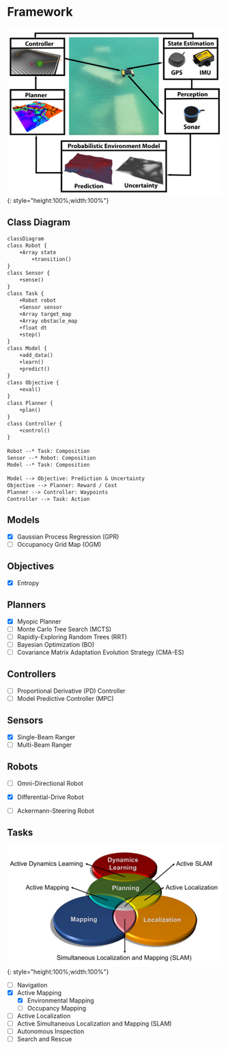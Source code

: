 
# Framework

![framework](./assets/framework.png){: style="height:100%;width:100%"}

## Class Diagram

``` mermaid
classDiagram
class Robot {
    +Array state
        +transition()
}
class Sensor {
    +sense()
}
class Task {
    +Robot robot
    +Sensor sensor
    +Array target_map
    +Array obstacle_map
    +float dt
    +step()
}
class Model {
    +add_data()
    +learn()
    +predict()
}
class Objective {
    +eval()
}
class Planner {
    +plan()
}
class Controller {
    +control()
}

Robot --* Task: Composition
Sensor --* Robot: Composition
Model --* Task: Composition

Model --> Objective: Prediction & Uncertainty
Objective --> Planner: Reward / Cost
Planner --> Controller: Waypoints
Controller --> Task: Action
```

## Models

- [x] Gaussian Process Regression (GPR)
- [ ] Occupanocy Grid Map (OGM)

## Objectives

- [x] Entropy

## Planners

- [x] Myopic Planner
- [ ] Monte Carlo Tree Search (MCTS)
- [ ] Rapidly-Exploring Random Trees (RRT)
- [ ] Bayesian Optimization (BO)
- [ ] Covariance Matrix Adaptation Evolution Strategy (CMA-ES)

## Controllers

- [ ] Proportional Derivative (PD) Controller
- [ ] Model Predictive Controller (MPC)

## Sensors

- [x] Single-Beam Ranger
- [ ] Multi-Beam Ranger

## Robots

- [ ] Omni-Directional Robot
- [x] Differential-Drive Robot
- [ ] Ackermann-Steering Robot


## Tasks

![framework](./assets/venn.png){: style="height:100%;width:100%"}

- [ ] Navigation
- [x] Active Mapping
    - [x] Environmental Mapping
    - [ ] Occupancy Mapping
- [ ] Active Localization
- [ ] Active Simultaneous Localization and Mapping (SLAM)
- [ ] Autonomous Inspection
- [ ] Search and Rescue
